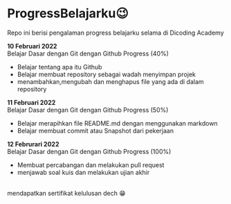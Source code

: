 # ProgressBelajarku😉
Repo ini berisi pengalaman progress belajarku selama di Dicoding Academy 

**10 Februari 2022**
<br>Belajar Dasar dengan Git dengan Github Progress (40%)
- Belajar tentang apa itu Github
- Belajar membuat repository sebagai wadah menyimpan projek
- menambahkan,mengubah dan menghapus file yang ada di dalam repository

**11 Februari 2022**
<br>Belajar Dasar dengan Git dengan Github Progress (50%)
- Belajar merapihkan file README.md dengan menggunakan markdown
- Belajar membuat commit atau Snapshot dari pekerjaan

**12 Februrari 2022**
<br>Belajar Dasar dengan Git dengan Github Progress (100%)
- Membuat percabangan dan melakukan pull request 
- menjawab soal kuis dan melakukan ujian akhir

<br>mendapatkan sertifikat kelulusan dech 😁
